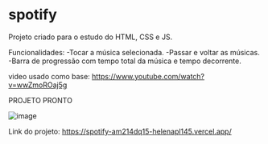 # spotify
 Projeto criado para o estudo do HTML, CSS e JS.
 
 Funcionalidades:
 -Tocar a música selecionada.
 -Passar e voltar as músicas.
 -Barra de progressão com tempo total da música e tempo decorrente. 
 
 video usado como base: https://www.youtube.com/watch?v=wwZmoROaj5g
 
 
 PROJETO PRONTO
 
 ![image](https://user-images.githubusercontent.com/71864098/205936953-3df7dbfc-7aa3-4631-a7d1-8b4bfb986e0e.png)


 Link do projeto: https://spotify-am214dq15-helenapl145.vercel.app/
